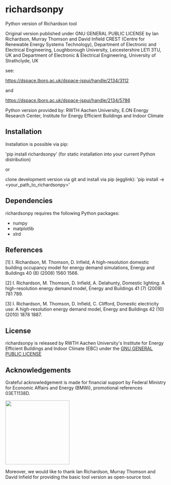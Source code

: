 # richardsonpy
Python version of Richardson tool

Original version published under GNU GENERAL PUBLIC LICENSE by
Ian Richardson,
Murray Thomson and
David Infield
CREST (Centre for Renewable Energy Systems Technology),
Department of Electronic and Electrical Engineering,
Loughborough University, Leicestershire LE11 3TU, UK
and
Department of Electronic & Electrical Engineering, University of Strathclyde,
UK

see: 

https://dspace.lboro.ac.uk/dspace-jspui/handle/2134/3112

and

https://dspace.lboro.ac.uk/dspace-jspui/handle/2134/5786

Python version provided by:
RWTH Aachen University, E.ON Energy Research Center,
Institute for Energy Efficient Buildings and Indoor Climate

## Installation

Installation is possible via pip:

'pip install richardsonpy'
(for static installation into your current Python distribution)

or

clone development version via git and install via pip (egglink):
'pip install -e <your_path_to_richardsonpy>'

## Dependencies

richardsonpy requires the following Python packages:
- numpy
- matplotlib
- xlrd

##  References

[1] I. Richardson, M. Thomson, D. Infield, 
A high-resolution domestic building occupancy model for energy demand simulations, 
Energy and Buildings 40 (8) (2008) 1560 1566.

[2] I. Richardson, M. Thomson, D. Infield, A. Delahunty, 
Domestic lighting: A high-resolution energy demand model, 
Energy and Buildings 41 (7) (2009) 781 789.

[3] I. Richardson, M. Thomson, D. Infield, C. Clifford, 
Domestic electricity use: A high-resolution energy demand model, 
Energy and Buildings 42 (10) (2010) 1878 1887.


## License

richardsonpy is released by RWTH Aachen University's Institute for Energy Efficient Buildings and Indoor Climate (EBC) 
under the [GNU GENERAL PUBLIC LICENSE](https://www.gnu.org/licenses/gpl-3.0.en.html)

## Acknowledgements

Grateful acknowledgement is made for financial support by Federal Ministry for Economic Affairs and Energy (BMWi), 
promotional references 03ET1138D.

<img src="http://www.innovation-beratung-foerderung.de/INNO/Redaktion/DE/Bilder/Titelbilder/titel_foerderlogo_bmwi.jpg;jsessionid=4BD60B6CD6337CDB6DE21DC1F3D6FEC5?__blob=poster&v=2)" width="200">

Moreover, we would like to thank Ian Richardson, Murray Thomson and David 
Infield for providing the basic tool version as open-source tool.